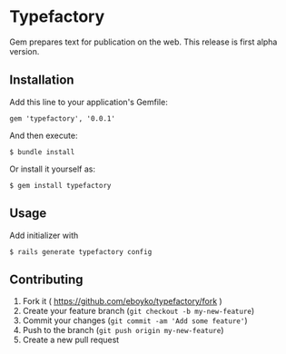 # Typefactory

Gem prepares text for publication on the web. This release is first alpha version.

## Installation

Add this line to your application's Gemfile:

    gem 'typefactory', '0.0.1'

And then execute:

    $ bundle install

Or install it yourself as:

    $ gem install typefactory

## Usage

Add initializer with

    $ rails generate typefactory config

## Contributing

1. Fork it ( https://github.com/eboyko/typefactory/fork )
2. Create your feature branch (`git checkout -b my-new-feature`)
3. Commit your changes (`git commit -am 'Add some feature'`)
4. Push to the branch (`git push origin my-new-feature`)
5. Create a new pull request
